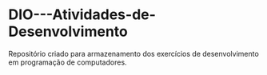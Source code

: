 # DIO---Atividades-de-Desenvolvimento
Repositório criado para armazenamento dos exercícios de desenvolvimento em programação de computadores.
